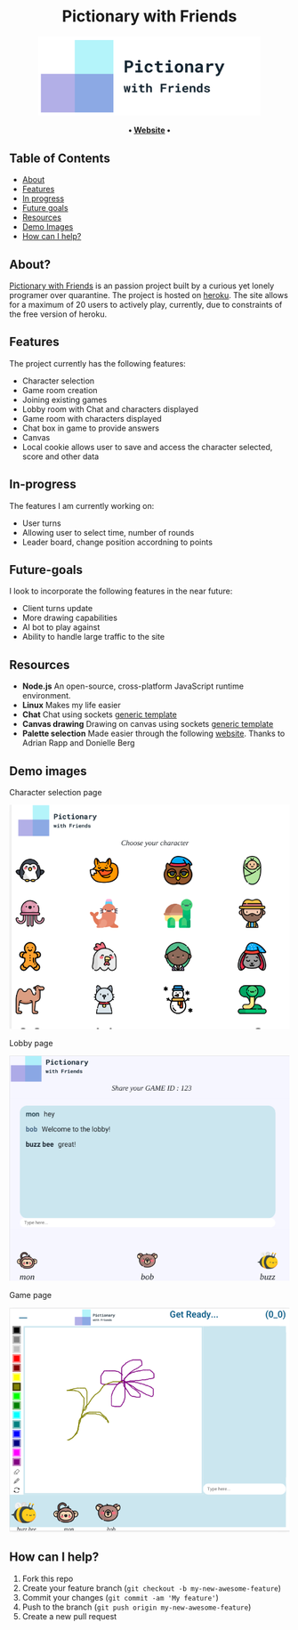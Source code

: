 
<h1 align="center"> Pictionary with Friends </h1>

<p align="center">

<img src="assets/logo2_transparent.png" width="400">

</p>

<p align="center">
	<strong>
		•
		<a href="https://aqueous-ravine-28405.herokuapp.com/">Website</a>
		•
	</strong>
</p>


## Table of Contents

- [About](#about)
- [Features](#features)
- [In progress](#in-progress)
- [Future goals](#future-goals)
- [Resources](#resources)
- [Demo Images](#demo-images)
- [How can I help?](#how-can-i-help)


## About?
[Pictionary with Friends](https://aqueous-ravine-28405.herokuapp.com/) is an passion project built by a curious yet lonely programer over quarantine. The project is hosted on [heroku](https://heroku.com/). The site allows for a maximum of 20 users to actively play, currently, due to constraints of the free version of heroku.

## Features

The project currently has the following features:

* Character selection
* Game room creation
* Joining existing games
* Lobby room with Chat and characters displayed
* Game room with characters displayed
* Chat box in game to provide answers
* Canvas
* Local cookie allows user to save and access the character selected, score and other data

## In-progress

The features I am currently working on:

* User turns
* Allowing user to select time, number of rounds
* Leader board, change position accordning to points

## Future-goals

I look to incorporate the following features in the near future:

* Client turns update 
* More drawing capabilities
* AI bot to play against
* Ability to handle large traffic to the site

## Resources

* **Node.js** An open-source, cross-platform JavaScript runtime environment.
* **Linux** Makes my life easier
* **Chat** Chat using sockets [generic template](https://socket.io/demos/chat/)
* **Canvas drawing** Drawing on canvas using sockets [generic template](https://socket.io/demos/whiteboard/)
* **Palette selection** Made easier through the following [website](http://colorsafe.co/). Thanks to Adrian Rapp and Donielle Berg


## Demo images

Character selection page

![content](assets/page1.png)

Lobby page

![content](assets/page2.png)

Game page

![content](assets/page3.png)

## How can I help?

1. Fork this repo
2. Create your feature branch (`git checkout -b my-new-awesome-feature`)
3. Commit your changes (`git commit -am 'My feature'`)
4. Push to the branch (`git push origin my-new-awesome-feature`)
5. Create a new pull request
